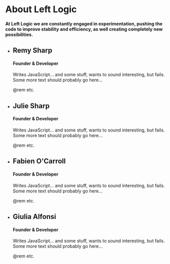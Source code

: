# About Left Logic

#### At Left Logic we are constantly engaged in experimentation, pushing the code to improve stability and efficiency, as well creating completely new possibilities.

<ul id="about">
  <li id="remy">
    <div class="about_avatar"><div class="about_overlay"></div></div>
    <div class="about_content">
      <h2>Remy Sharp</h2>
      <h4>Founder &amp; Developer</h4>
      <p>Writes JavaScript... and some stuff, wants to sound interesting, but fails. Some more text should probably go here...</p>
      <div class="social">@rem etc.</div>
    </div>
  </li>
  <li id="julie">
    <div class="about_avatar"><div class="about_overlay"></div></div>
    <div class="about_content">
      <h2>Julie Sharp</h2>
      <h4>Founder &amp; Developer</h4>
      <p>Writes JavaScript... and some stuff, wants to sound interesting, but fails. Some more text should probably go here...</p>
      <div class="social">@rem etc.</div>
    </div>
  </li>
  <li id="fabien">
    <div class="about_avatar"><div class="about_overlay"></div></div>
    <div class="about_content">
      <h2>Fabien O'Carroll</h2>
      <h4>Founder &amp; Developer</h4>
      <p>Writes JavaScript... and some stuff, wants to sound interesting, but fails. Some more text should probably go here...</p>
      <div class="social">@rem etc.</div>
    </div>
  </li>
  <li id="giulia">
    <div class="about_avatar"><div class="about_overlay"></div></div>
    <div class="about_content">
      <h2>Giulia Alfonsi</h2>
      <h4>Founder &amp; Developer</h4>
      <p>Writes JavaScript... and some stuff, wants to sound interesting, but fails. Some more text should probably go here...</p>
      <div class="social">@rem etc.</div>
    </div>
  </li>
</ul>
